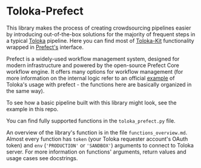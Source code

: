 # Toloka-Prefect

This library makes the process of creating crowdsourcing pipelines easier by introducing out-of-the-box solutions for the majority of frequent steps in a typical [Toloka](https://toloka.ai/) pipeline. Here you can find most of [Toloka-Kit](https://github.com/Toloka/toloka-kit) functionality wrapped in [Prefect's](https://www.prefect.io/) interface.

Prefect is a widely-used workflow management system, designed for modern infrastructure and powered by the open-source Prefect Core workflow engine. It offers many options for workflow management (for more information on the internal logic refer to an official [example](https://github.com/Toloka/toloka-kit/blob/main/examples/9.toloka_and_ml_on_prefect/example.ipynb) of Toloka's usage with prefect - the functions here are basically organized in the same way).

To see how a basic pipeline built with this library might look, see the example in this repo.

You can find fully supported functions in the `toloka_prefect.py` file.

An overview of the library's function is in the file `functions_overview.md`. Almost every function has `token` (your Toloka requester account's OAuth token) and `env` (`'PRODUCTION'` or `'SANDBOX'`) arguments to connect to Toloka server. For more information on functions' arguments, return values and usage cases see docstrings.
